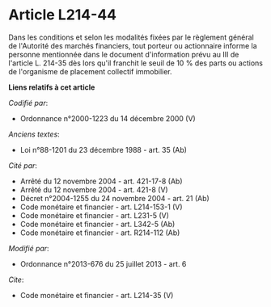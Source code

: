 # Article L214-44

Dans les conditions et selon les modalités fixées par le règlement général de l'Autorité des marchés financiers, tout porteur
ou actionnaire informe la personne mentionnée dans le document d'information prévu au III de l'article L. 214-35 dès lors
qu'il franchit le seuil de 10 % des parts ou actions de l'organisme de placement collectif immobilier.

**Liens relatifs à cet article**

_Codifié par_:

  - Ordonnance n°2000-1223 du 14 décembre 2000 (V)

_Anciens textes_:

  - Loi n°88-1201 du 23 décembre 1988 - art. 35 (Ab)

_Cité par_:

  - Arrêté du 12 novembre 2004 - art. 421-17-8 (Ab)
  - Arrêté du 12 novembre 2004 - art. 421-8 (V)
  - Décret n°2004-1255 du 24 novembre 2004 - art. 21 (Ab)
  - Code monétaire et financier - art. L214-153-1 (V)
  - Code monétaire et financier - art. L231-5 (V)
  - Code monétaire et financier - art. L342-5 (Ab)
  - Code monétaire et financier - art. R214-112 (Ab)

_Modifié par_:

  - Ordonnance n°2013-676 du 25 juillet 2013 - art. 6

_Cite_:

  - Code monétaire et financier - art. L214-35 (V)
